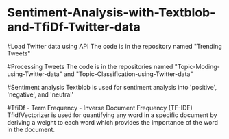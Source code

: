 # Sentiment-Analysis-with-Textblob-and-TfiDf-Twitter-data




#Load Twitter data using API
The code is in the repository named "Trending Tweets"

#Processing Tweets
The code is in the repositories named "Topic-Moding-using-Twitter-data" and "Topic-Classification-using-Twitter-data"

#Sentiment analysis
Textblob is used for sentiment analysis into 'positive', 'negative', and 'neutral'

#TfiDf - Term Frequency - Inverse Document Frequency (TF-IDF) 
TfidfVectorizer is used for quantifying any word in a specific document by deriving a weight to each word which provides the importance of the word in the document. 

